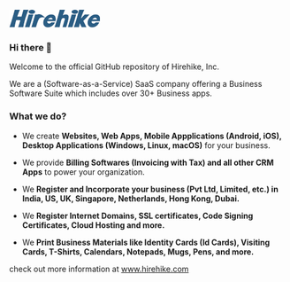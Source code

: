 ![Image](/hirehike_logo_white_small.png?raw=true "Hirehike Logo")

### Hi there 👋

Welcome to the official GitHub repository of Hirehike, Inc.

We are a (Software-as-a-Service) SaaS company offering a Business Software Suite which includes over 30+ Business apps.

### What we do?

* We create **Websites, Web Apps, Mobile Appplications (Android, iOS), Desktop Applications (Windows, Linux, macOS)** for your business.

* We provide **Billing Softwares (Invoicing with Tax) and all other CRM Apps** to power your organization.

* We **Register and Incorporate your business (Pvt Ltd, Limited, etc.) in India, US, UK, Singapore, Netherlands, Hong Kong, Dubai.**

* We **Register Internet Domains, SSL certificates, Code Signing Certificates, Cloud Hosting and more.**

* We **Print Business Materials like Identity Cards (Id Cards), Visiting Cards, T-Shirts, Calendars, Notepads, Mugs, Pens, and more.**

check out more information at www.hirehike.com
